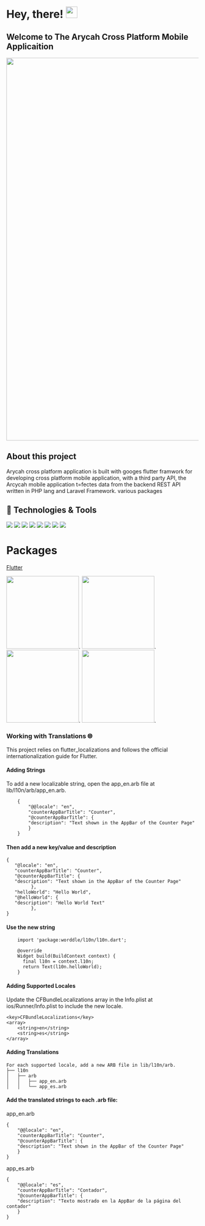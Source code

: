 

# Hey, there! <img src="https://raw.githubusercontent.com/MartinHeinz/MartinHeinz/master/wave.gif" width="30px">
## Welcome to The Arycah Cross Platform Mobile Applicaition
<img src = "https://user-images.githubusercontent.com/68594765/163808937-26b089ec-59f9-4e2a-8983-fbe157649c2c.png" width = "1000px"> 

## About this project
Arycah cross platform application is built with googes flutter framwork for developing cross platform mobile application, 
with a third party API, the Arcycah mobile application t=fectes data from the backend REST API written in PHP lang and Laravel Framework.
various packages 


## 🔧 Technologies & Tools
<!-- Laravel -->
![](https://img.shields.io/badge/OS-macOS-informational?style=flat&logo=apple&logoColor=Grey&color=808080)
![](https://img.shields.io/badge/Editor-IntelliJIDEA-informational?style=flat&logo=intellij-idea&logoColor=cyan&color=000000)
![](https://img.shields.io/badge/Editor-Visual_Studio_Code-informational?style=flat&logo=visual%20studio%20code&logoColor=cyan&color=0078D4)
![](https://img.shields.io/badge/Editor-Xcode-informational?style=flat&logo=Xcode&logoColor=cyan&color=0078D4)
![](https://img.shields.io/badge/Editor-Android_Studio-informational?style=flat&logo=android-studio&logoColor=cyan&color=3DDC84)
![](https://img.shields.io/badge/Code-Dart-informational?style=flat&logo=Dart&logoColor=aqua&color=87ceeb)
![](https://img.shields.io/badge/Framework-Flutter-informational?style=flat&logo=flutter&logoColor=cyan&color=00FFFF)
![](https://img.shields.io/badge/Tools-firebase-informational?style=flat&logo=firebase&logoColor=Yellow&color=ffca28)


# Packages
<a href="https://flutter.dev">Flutter</a>



<img src = "https://user-images.githubusercontent.com/68594765/159685682-2b90c618-d0da-4f3d-87db-532c112956e6.jpg" width = "190px">.
<img src = "https://user-images.githubusercontent.com/68594765/159685699-f7eb2e0c-4793-40ff-96e6-c94d5a2f8298.jpg" width = "190px">.
<img src = "https://user-images.githubusercontent.com/68594765/159685711-fd8ca624-cf4d-40c6-b867-0dc0f7782ef9.jpg" width = "190px">.
<img src = "https://user-images.githubusercontent.com/68594765/159685706-693092d8-22fc-4a81-a203-e34dba2dbe59.jpg" width = "190px">.


### Working with Translations 🌐
This project relies on flutter_localizations and follows the official internationalization guide for Flutter.

#### Adding Strings
To add a new localizable string, open the app_en.arb file at lib/l10n/arb/app_en.arb.

		{
		    "@@locale": "en",
		    "counterAppBarTitle": "Counter",
		    "@counterAppBarTitle": {
			"description": "Text shown in the AppBar of the Counter Page"
		    }
		}
		
#### Then add a new key/value and description
 		
	{ 	
	   "@locale": "en",
	   "counterAppBarTitle": "Counter",
	   "@counterAppBarTitle": {
	   "description": "Text shown in the AppBar of the Counter Page"
	         },
	   "helloWorld": "Hello World",
	   "@helloWorld": {
	   "description": "Hello World Text"
	         },
	}
 
#### Use the new string
	
		import 'package:worddle/l10n/l10n.dart';

		@override
		Widget build(BuildContext context) {
		  final l10n = context.l10n;
		  return Text(l10n.helloWorld);
		}
	
#### Adding Supported Locales
Update the CFBundleLocalizations array in the Info.plist at ios/Runner/Info.plist to include the new locale.

   

    <key>CFBundleLocalizations</key>
	<array>
		<string>en</string>
		<string>es</string>
	</array>

    
#### Adding Translations
	For each supported locale, add a new ARB file in lib/l10n/arb.
	├── l10n
	│   ├── arb
	│   │   ├── app_en.arb
	│   │   └── app_es.arb
#### Add the translated strings to each .arb file:
app_en.arb

	{
	    "@@locale": "en",
	    "counterAppBarTitle": "Counter",
	    "@counterAppBarTitle": {
		"description": "Text shown in the AppBar of the Counter Page"
	    }
	}
app_es.arb

	{
	    "@@locale": "es",
	    "counterAppBarTitle": "Contador",
	    "@counterAppBarTitle": {
		"description": "Texto mostrado en la AppBar de la página del contador"
	    }
	}




